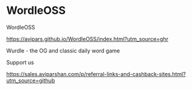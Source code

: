 

# WordleOSS
WordleOSS

https://avipars.github.io/WordleOSS/index.html?utm_source=ghr

Wurdle - the OG  and classic daily word game

Support us 

https://sales.aviparshan.com/p/referral-links-and-cashback-sites.html?utm_source=github
